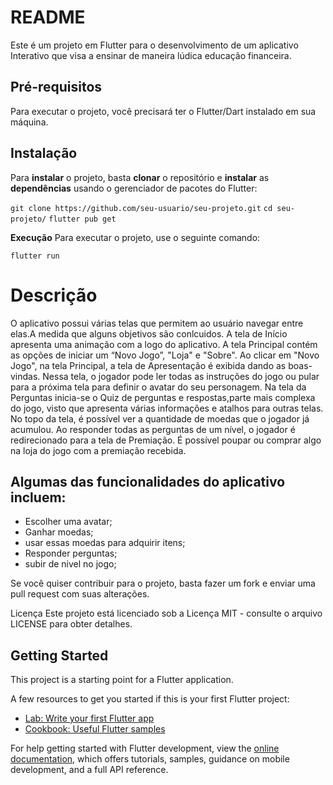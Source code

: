 # **README**

Este é um projeto em Flutter para o desenvolvimento de um aplicativo Interativo que visa a ensinar de maneira lúdica
educação financeira.

## **Pré-requisitos**

Para executar o projeto, você precisará ter o Flutter/Dart instalado em sua máquina.

## **Instalação**

Para **instalar** o projeto, basta **clonar** o repositório e **instalar** as **dependências** usando o gerenciador de pacotes do Flutter:



```git clone https://github.com/seu-usuario/seu-projeto.git```
```cd seu-projeto/```
```flutter pub get```


**Execução**
Para executar o projeto, use o seguinte comando:

```flutter run```



# **Descrição**

O aplicativo possui várias telas que permitem ao usuário navegar entre elas.A medida que alguns objetivos são conlcuidos.
A tela de Início apresenta uma animação com a logo do aplicativo.
A tela Principal contém as opções de iniciar um “Novo Jogo”, "Loja" e "Sobre".
Ao clicar em "Novo Jogo", na tela Principal, a tela de Apresentação é exibida dando as boas-vindas.
Nessa tela, o jogador pode ler todas as instruções do jogo ou pular para a próxima tela para definir
o avatar do seu personagem.
Na tela da Perguntas inicia-se o Quiz de perguntas e respostas,parte mais complexa do jogo,
visto que apresenta várias informações e atalhos para outras telas. No topo da tela, é possível ver a
quantidade de moedas que o jogador já acumulou.
Ao responder todas as perguntas de um nível, o jogador é redirecionado para a tela de Premiação.
É possível poupar ou comprar algo na loja do jogo com a premiação recebida.

## **Algumas das funcionalidades do aplicativo incluem:**

- Escolher uma avatar;
- Ganhar moedas;
- usar essas moedas para adquirir itens;
- Responder perguntas;
- subir de nivel no jogo;

Se você quiser contribuir para o projeto, basta fazer um fork e enviar uma pull request com suas alterações.

Licença
Este projeto está licenciado sob a Licença MIT - consulte o arquivo LICENSE para obter detalhes.


## Getting Started

This project is a starting point for a Flutter application.

A few resources to get you started if this is your first Flutter project:

- [Lab: Write your first Flutter app](https://docs.flutter.dev/get-started/codelab)
- [Cookbook: Useful Flutter samples](https://docs.flutter.dev/cookbook)

For help getting started with Flutter development, view the
[online documentation](https://docs.flutter.dev/), which offers tutorials,
samples, guidance on mobile development, and a full API reference.
